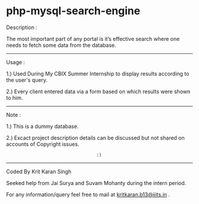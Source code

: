 # php-mysql-search-engine


Description :

The most important part of any portal is it’s effective search where one needs to fetch some data from the database.

------------

Usage :


1.) Used During My CBIX Summer Internship to display results according to the user's query. 

2.) Every client entered data via a form based on which results were shown to him.


--------------

Note :

1.) This is a dummy database.

2.) Excact project description details can be discussed but not shared on accounts of Copyright issues. 

                                      :)

------------

Coded By Krit Karan Singh 

Seeked help from Jai Surya and Suvam Mohanty during the intern period.


For any information/query feel free to mail at kritkaran.b13@iiits.in .

